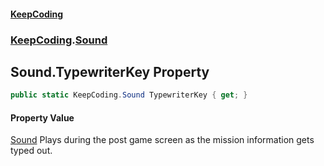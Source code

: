 #### [KeepCoding](index.md 'index')
### [KeepCoding](KeepCoding.md 'KeepCoding').[Sound](KeepCoding_Sound.md 'KeepCoding.Sound')
## Sound.TypewriterKey Property
```csharp
public static KeepCoding.Sound TypewriterKey { get; }
```
#### Property Value
[Sound](KeepCoding_Sound.md 'KeepCoding.Sound')
Plays during the post game screen as the mission information gets typed out.  
